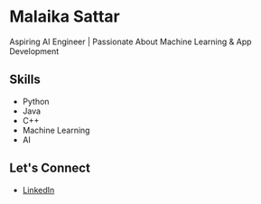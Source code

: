 # Malaika Sattar 
Aspiring AI Engineer | Passionate About Machine Learning & App Development

## Skills
- Python
- Java
- C++
- Machine Learning
- AI

## Let's Connect
- [LinkedIn](https://www.linkedin.com/in/malaikasattar/)

